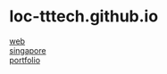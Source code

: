 # loc-tttech.github.io
<a href="https://loc-tttech.github.io/web-dantoc/index.html">web</a><br>
<a href="https://loc-tttech.github.io/singapore-ac/index.html">singapore</a><br>
<a href="https://loc-tttech.github.io/portfolio/index.html">portfolio</a><br>
